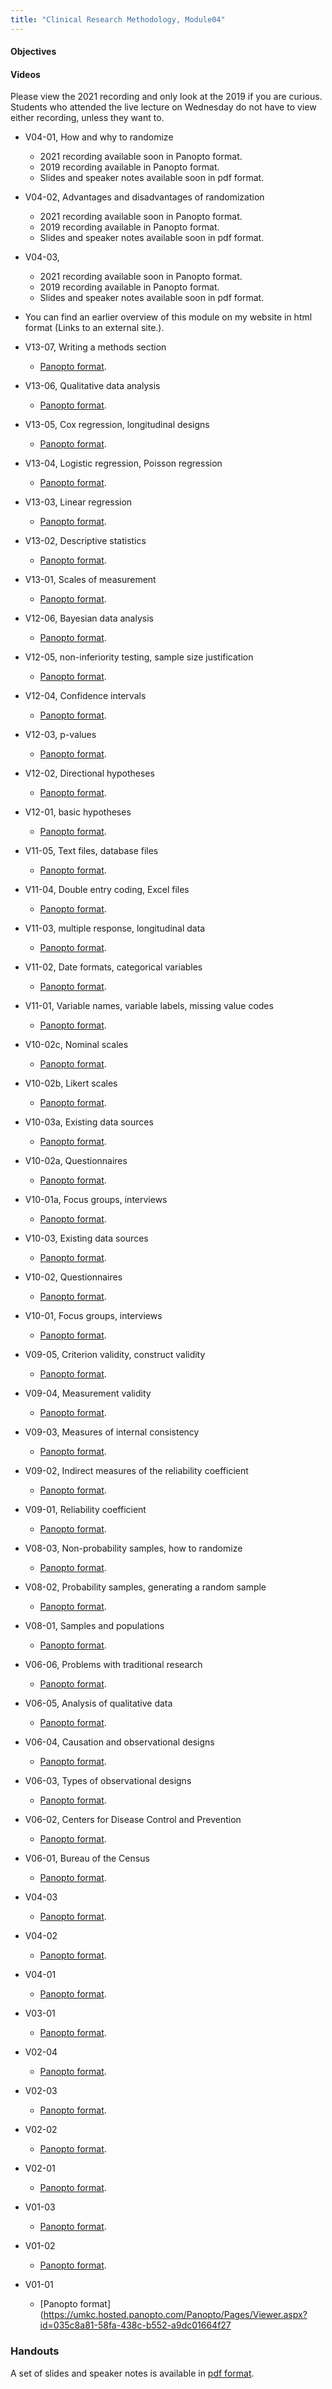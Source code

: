 ```yaml
---
title: "Clinical Research Methodology, Module04"
---
```


#### Objectives

#### Videos

Please view the 2021 recording and only look at the 2019 if you are curious. Students who attended the live lecture on Wednesday do not have to view either recording, unless they want to.

+ V04-01, How and why to randomize
  + 2021 recording available soon in Panopto format.
  + 2019 recording available in Panopto format.
  + Slides and speaker notes available soon in pdf format.
+ V04-02, Advantages and disadvantages of randomization
  + 2021 recording available soon in Panopto format.
  + 2019 recording available in Panopto format.
  + Slides and speaker notes available soon in pdf format.
+ V04-03, 
  + 2021 recording available soon in Panopto format.
  + 2019 recording available in Panopto format.
  + Slides and speaker notes available soon in pdf format.
+ You can find an earlier overview of this module on my website in html format (Links to an external site.).

+ V13-07, Writing a methods section
  + [Panopto format](https://umkc.hosted.panopto.com/Panopto/Pages/Viewer.aspx?id=5a89f278-aa98-4324-bb90-aa420028e0a7).
+ V13-06, Qualitative data analysis
  + [Panopto format](https://umkc.hosted.panopto.com/Panopto/Pages/Viewer.aspx?id=9aec7515-402e-47cc-a070-aa420023c776).
+ V13-05, Cox regression, longitudinal designs
  + [Panopto format](https://umkc.hosted.panopto.com/Panopto/Pages/Viewer.aspx?id=d109b84d-d846-4327-9f39-aa420019da92).
+ V13-04, Logistic regression, Poisson regression
  + [Panopto format](https://umkc.hosted.panopto.com/Panopto/Pages/Viewer.aspx?id=34e5210e-fdc0-40e8-a00f-aa420010c32f).
+ V13-03, Linear regression
  + [Panopto format](https://umkc.hosted.panopto.com/Panopto/Pages/Viewer.aspx?id=8faedada-78a3-41be-a820-aa42000bdceb).
+ V13-02, Descriptive statistics
  + [Panopto format](https://umkc.hosted.panopto.com/Panopto/Pages/Viewer.aspx?id=6ed2b142-d327-49d9-8d7c-aa41018aa5cc).
+ V13-01, Scales of measurement
  + [Panopto format](https://umkc.hosted.panopto.com/Panopto/Pages/Viewer.aspx?id=0b84e985-8a2e-48a0-adc1-aa410183dd2b).
  
+ V12-06, Bayesian data analysis
  + [Panopto format](https://umkc.hosted.panopto.com/Panopto/Pages/Viewer.aspx?id=9665f5b7-055f-416a-8556-aa34000a67f1).
+ V12-05, non-inferiority testing, sample size justification
  + [Panopto format](https://umkc.hosted.panopto.com/Panopto/Pages/Viewer.aspx?id=08b5edcb-8d43-48ce-828d-aa3400036661).
+ V12-04, Confidence intervals
  + [Panopto format](https://umkc.hosted.panopto.com/Panopto/Pages/Viewer.aspx?id=b1e4cf62-3a61-49b7-95a1-aa33018841c8).
+ V12-03, p-values
  + [Panopto format](https://umkc.hosted.panopto.com/Panopto/Pages/Viewer.aspx?id=d4820659-7334-4b19-89d0-aa3301809f19).
+ V12-02, Directional hypotheses
  + [Panopto format](https://umkc.hosted.panopto.com/Panopto/Pages/Viewer.aspx?id=ca624e40-e11f-40de-8a85-aa3301771ed2).
+ V12-01, basic hypotheses
  + [Panopto format](https://umkc.hosted.panopto.com/Panopto/Pages/Viewer.aspx?id=35e38004-4c14-47e3-8e43-aa33016f5165).
  
+ V11-05, Text files, database files
  + [Panopto format](https://umkc.hosted.panopto.com/Panopto/Pages/Viewer.aspx?id=066d10f3-4f33-4788-9f83-aa2a018718c9).
+ V11-04, Double entry coding, Excel files
  + [Panopto format](https://umkc.hosted.panopto.com/Panopto/Pages/Viewer.aspx?id=74ac0ec7-371f-49c3-b483-aa2a0182af75).
+ V11-03, multiple response, longitudinal data
  + [Panopto format](https://umkc.hosted.panopto.com/Panopto/Pages/Viewer.aspx?id=9620b59f-0b09-45e4-8278-aa2a017bb543).
+ V11-02, Date formats, categorical variables
  + [Panopto format](https://umkc.hosted.panopto.com/Panopto/Pages/Viewer.aspx?id=8cfce9d6-ebac-422f-be3c-aa2a0172caa5).
+ V11-01, Variable names, variable labels, missing value codes
  + [Panopto format](https://umkc.hosted.panopto.com/Panopto/Pages/Viewer.aspx?id=7cd452c1-b7cc-4b42-9fc2-aa2a016b5e42).
  
+ V10-02c, Nominal scales
  + [Panopto format](https://umkc.hosted.panopto.com/Panopto/Pages/Viewer.aspx?id=6475c97b-0d58-4e62-ac48-aa2301590a5d).
+ V10-02b, Likert scales
  + [Panopto format](https://umkc.hosted.panopto.com/Panopto/Pages/Viewer.aspx?id=401ca3ea-8dac-4136-885e-aa230153a1ed).
+ V10-03a, Existing data sources
  + [Panopto format](https://umkc.hosted.panopto.com/Panopto/Pages/Viewer.aspx?id=81420309-d221-4f56-97e1-aa23016106b1).
+ V10-02a, Questionnaires
  + [Panopto format](https://umkc.hosted.panopto.com/Panopto/Pages/Viewer.aspx?id=c549b685-64c1-4319-a65e-aa23014d2b0e).
+ V10-01a, Focus groups, interviews
  + [Panopto format](https://umkc.hosted.panopto.com/Panopto/Pages/Viewer.aspx?id=8dcde9e9-22cf-4a66-9af1-aa230148b833).
+ V10-03, Existing data sources
  + [Panopto format](https://umkc.hosted.panopto.com/Panopto/Pages/Viewer.aspx?id=91fdeb47-93d6-46a6-a884-aa2201725b8f).
+ V10-02, Questionnaires
  + [Panopto format](https://umkc.hosted.panopto.com/Panopto/Pages/Viewer.aspx?id=4ff20fbd-3466-46f8-9fb1-aa2201644b9c).
+ V10-01, Focus groups, interviews
  + [Panopto format](https://umkc.hosted.panopto.com/Panopto/Pages/Viewer.aspx?id=7fc4163b-835d-4b6e-9afb-aa22015f2729).
  
+ V09-05, Criterion validity, construct validity
  + [Panopto format](https://umkc.hosted.panopto.com/Panopto/Pages/Viewer.aspx?id=6cd08e66-50ad-466d-a75b-aa140164e12a).
+ V09-04, Measurement validity
  + [Panopto format](https://umkc.hosted.panopto.com/Panopto/Pages/Viewer.aspx?id=3b3456b5-6232-45a5-9a1a-aa14015e3362).
+ V09-03, Measures of internal consistency
  + [Panopto format](https://umkc.hosted.panopto.com/Panopto/Pages/Viewer.aspx?id=4d11687c-f022-49bb-961b-aa140156df47).
+ V09-02, Indirect measures of the reliability coefficient
  + [Panopto format](https://umkc.hosted.panopto.com/Panopto/Pages/Viewer.aspx?id=cf0a6ec5-ba1d-4dd8-b33b-aa140153ab68).
+ V09-01, Reliability coefficient
  + [Panopto format](https://umkc.hosted.panopto.com/Panopto/Pages/Viewer.aspx?id=59d33e20-33ac-4c51-b6cf-aa14014be36a).
  
+ V08-03, Non-probability samples, how to randomize
  + [Panopto format](https://umkc.hosted.panopto.com/Panopto/Pages/Viewer.aspx?id=a044e141-96c4-48e9-9fd6-aa0d01574fc5).
+ V08-02, Probability samples, generating a random sample
  + [Panopto format](https://umkc.hosted.panopto.com/Panopto/Pages/Viewer.aspx?id=d4284bc9-ec4d-4ed4-bc5e-aa0d0151a8bb).
+ V08-01, Samples and populations
  + [Panopto format](https://umkc.hosted.panopto.com/Panopto/Pages/Viewer.aspx?id=95620fdb-6ee9-4101-82ad-aa0d014a95f3).
  
+ V06-06, Problems with traditional research
  + [Panopto format](https://umkc.hosted.panopto.com/Panopto/Pages/Viewer.aspx?id=df19315d-689a-4273-a4e2-aa0201180c73).
+ V06-05, Analysis of qualitative data
  + [Panopto format](https://umkc.hosted.panopto.com/Panopto/Pages/Viewer.aspx?id=2f292ef8-5ac4-4f4f-86e1-aa02010f1a70).
+ V06-04, Causation and observational designs
  + [Panopto format](https://umkc.hosted.panopto.com/Panopto/Pages/Viewer.aspx?id=732b3cd5-b849-4229-bd10-aa020103be15).
+ V06-03, Types of observational designs
  + [Panopto format](https://umkc.hosted.panopto.com/Panopto/Pages/Viewer.aspx?id=b1920b0f-cb36-48c1-8cfc-aa0200f0d150).
+ V06-02, Centers for Disease Control and Prevention
  + [Panopto format](https://umkc.hosted.panopto.com/Panopto/Pages/Viewer.aspx?id=37b44823-cb77-4d59-b92d-a9ff01767e4e).
+ V06-01, Bureau of the Census
  + [Panopto format](https://umkc.hosted.panopto.com/Panopto/Pages/Viewer.aspx?id=1b57ef03-28e4-4f9c-8b27-a9ff016fdd67).
  

  
+ V04-03
  + [Panopto format](https://umkc.hosted.panopto.com/Panopto/Pages/Viewer.aspx?id=5dbbc0f0-36f8-48da-9702-a9f101530913).
+ V04-02
  + [Panopto format](https://umkc.hosted.panopto.com/Panopto/Pages/Viewer.aspx?id=14a93c94-9803-46f4-9419-a9f1014856be).
+ V04-01
  + [Panopto format](https://umkc.hosted.panopto.com/Panopto/Pages/Viewer.aspx?id=55d91860-db1a-4523-9b84-a9f1013f1e95).
  
+ V03-01
  + [Panopto format](https://umkc.hosted.panopto.com/Panopto/Pages/Viewer.aspx?id=afeaefb5-5a85-458b-ae20-a9e70182c110).

+ V02-04
  + [Panopto format](https://umkc.hosted.panopto.com/Panopto/Pages/Viewer.aspx?id=d291c2c0-965a-4d28-a375-a9e3017ebd80).
+ V02-03
  + [Panopto format](https://umkc.hosted.panopto.com/Panopto/Pages/Viewer.aspx?id=22995d36-b9e8-443d-8283-a9e30176a0c9).
+ V02-02
  + [Panopto format](https://umkc.hosted.panopto.com/Panopto/Pages/Viewer.aspx?id=d9dbdf71-7aa7-43f4-8cc4-a9e3016fac76).
+ V02-01
  + [Panopto format](https://umkc.hosted.panopto.com/Panopto/Pages/Viewer.aspx?id=d48d6a7d-82d4-495b-900b-a9e3016a2c93).

+ V01-03
  + [Panopto format](https://umkc.hosted.panopto.com/Panopto/Pages/Viewer.aspx?id=051577a7-7027-41ae-a8d1-a9dc017c574c).
+ V01-02
  + [Panopto format](https://umkc.hosted.panopto.com/Panopto/Pages/Viewer.aspx?id=c678bd15-cf3c-4fc5-9fb1-a9dc01774782).
+ V01-01
  + [Panopto format](https://umkc.hosted.panopto.com/Panopto/Pages/Viewer.aspx?id=035c8a81-58fa-438c-b552-a9dc01664f27

### Handouts

A set of slides and speaker notes is available in [pdf format](http://www.pmean.com/clinical-research-methods/video04-slides-and-speaker-notes.pdf).